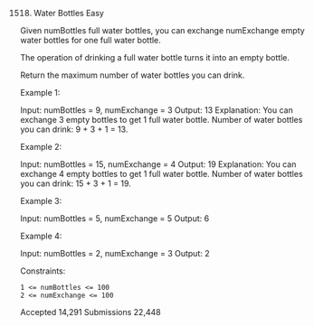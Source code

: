 1518. Water Bottles
Easy

Given numBottles full water bottles, you can exchange numExchange empty water bottles for one full water bottle.

The operation of drinking a full water bottle turns it into an empty bottle.

Return the maximum number of water bottles you can drink.

 

Example 1:

Input: numBottles = 9, numExchange = 3
Output: 13
Explanation: You can exchange 3 empty bottles to get 1 full water bottle.
Number of water bottles you can drink: 9 + 3 + 1 = 13.

Example 2:

Input: numBottles = 15, numExchange = 4
Output: 19
Explanation: You can exchange 4 empty bottles to get 1 full water bottle. 
Number of water bottles you can drink: 15 + 3 + 1 = 19.

Example 3:

Input: numBottles = 5, numExchange = 5
Output: 6

Example 4:

Input: numBottles = 2, numExchange = 3
Output: 2

 

Constraints:

    1 <= numBottles <= 100
    2 <= numExchange <= 100

Accepted
14,291
Submissions
22,448